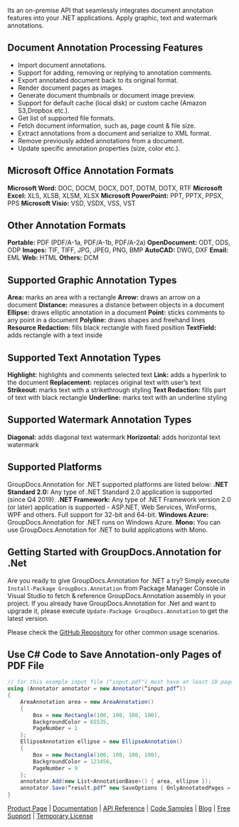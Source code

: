 Its an on-premise API that seamlessly integrates document annotation features into your .NET applications. Apply graphic, text and watermark annotations.

## Document Annotation Processing Features

- Import document annotations.
- Support for adding, removing or replying to annotation comments.
- Export annotated document back to its original format.
- Render document pages as images.
- Generate document thumbnails or document image preview.
- Support for default cache (local disk) or custom cache (Amazon S3,Dropbox etc.).
- Get list of supported file formats.
- Fetch document information, such as, page count & file size.
- Extract annotations from a document and serialize to XML format.
- Remove previously added annotations from a document.
- Update specific annotation properties (size, color etc.).

## Microsoft Office Annotation Formats

**Microsoft Word:** DOC, DOCM, DOCX, DOT, DOTM, DOTX, RTF
**Microsoft Excel:** XLS, XLSB, XLSM, XLSX
**Microsoft PowerPoint:** PPT, PPTX, PPSX, PPS
**Microsoft Visio:** VSD, VSDX, VSS, VST

## Other Annotation Formats

**Portable:** PDF (PDF/A-1a, PDF/A-1b, PDF/A-2a)
**OpenDocument:** ODT, ODS, ODP
**Images:** TIF, TIFF, JPG, JPEG, PNG, BMP
**AutoCAD:** DWG, DXF
**Email:** EML
**Web:** HTML
**Others:** DCM

## Supported Graphic Annotation Types

**Area:** marks an area with a rectangle
**Arrow:** draws an arrow on a document
**Distance:** measures a distance between objects in a document
**Ellipse:** draws elliptic annotation in a document
**Point:** sticks comments to any point in a document
**Polyline:** draws shapes and freehand lines
**Resource Redaction:** fills black rectangle with fixed position
**TextField:** adds rectangle with a text inside

## Supported Text Annotation Types

**Highlight:** highlights and comments selected text
**Link:** adds a hyperlink to the document
**Replacement:** replaces original text with user’s text
**Strikeout:** marks text with a strikethrough styling
**Text Redaction:** fills part of text with black rectangle
**Underline:** marks text with an underline styling

## Supported Watermark Annotation Types

**Diagonal:** adds diagonal text watermark
**Horizontal:** adds horizontal text watermark

## Supported Platforms

GroupDocs.Annotation for .NET supported platforms are listed below:
**.NET Standard 2.0:** Any type of .NET Standard 2.0 application is supported (since Q4 2019).
**.NET Framework:** Any type of .NET Framework version 2.0 (or later) application is supported - ASP.NET, Web Services, WinForms, WPF and others. Full support for 32-bit and 64-bit.
**Windows Azure:** GroupDocs.Annotation for .NET runs on Windows Azure.
**Mono:** You can use GroupDocs.Annotation for .NET to build applications with Mono.

## Getting Started with GroupDocs.Annotation for .Net

Are you ready to give GroupDocs.Annotation for .NET a try? Simply execute `Install-Package GroupDocs.Annotation` from Package Manager Console in Visual Studio to fetch & reference GroupDocs.Annotation assembly in your project. If you already have GroupDocs.Annotation for .Net and want to upgrade it, please execute `Update-Package GroupDocs.Annotation` to get the latest version.

Please check the [GitHub Repository](https://github.com/groupdocs-annotation/GroupDocs.Annotation-for-.NET) for other common usage scenarios.

## Use C# Code to Save Annotation-only Pages of PDF File

```csharp
// for this example input file ("input.pdf") must have at least 10 pages
using (Annotator annotator = new Annotator(“input.pdf”))
{
    AreaAnnotation area = new AreaAnnotation()
    {
        Box = new Rectangle(100, 100, 100, 100),
        BackgroundColor = 65535,
        PageNumber = 1
    };
    EllipseAnnotation ellipse = new EllipseAnnotation()
    {
        Box = new Rectangle(100, 100, 100, 100),
        BackgroundColor = 123456,
        PageNumber = 9
    };
    annotator.Add(new List<AnnotationBase>() { area, ellipse });
    annotator.Save(“result.pdf” new SaveOptions { OnlyAnnotatedPages = true});
}
```

[Product Page](https://products.groupdocs.com/annotation/net) | [Documentation](https://docs.groupdocs.com/display/annotationnet/Home) | [API Reference](https://apireference.groupdocs.com/net/annotation) | [Code Samples](https://github.com/groupdocs-annotation/GroupDocs.Annotation-for-.NET) | [Blog](https://blog.groupdocs.com/category/annotation/) | [Free Support](https://forum.groupdocs.com/c/annotation) | [Temporary License](https://purchase.groupdocs.com/temporary-license)
